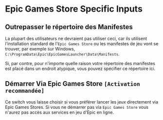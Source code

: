 # Epic Games Store Specific Inputs

## Outrepasser le répertoire des Manifestes

La plupart des utilisateurs ne devraient pas utiliser ceci, car ils utilisent l'installation standard de l'`Epic Games Store` ou les manifestes de jeu vont se trouver, par exemple sur Windows, `C:\ProgramData\Epic\EpicGamesLauncher\Data\Manifests`.

Si, par contre, pour n'importe quelle raison votre répertoire des manifestes est placé dans un endroit atypique, vous pouvez spécifier ce répertoire ici.

## Démarrer Via Epic Games Store `[Activation recommandée]`

Ce switch vous laisse choisir si vous préférer lancer les jeux directement via Epic Games Stores. Si vous ne démarrer pas via `Epic Games Store` vous n'aurez pas accès aux services en jeu d'Epic en ligne.
